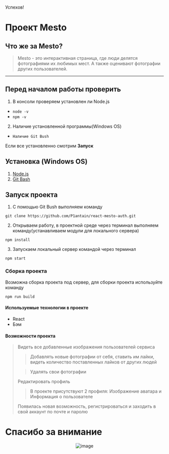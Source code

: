 Успехов!
# Проект Mesto
## Что же за Mesto?
>Mesto - это интерактивная страница, где люди делятся фотографиями их любимых мест. А также оценивают фотографии других пользователей.
______
## Перед началом работы проверить
1) В консоли проверяем установлен ли Node.js
* `node -v`
* `npm -v`
2) Наличие установленной программы(Windows OS)
* `Наличие Git Bush`

Если все установленно смотрим **Запуск**

## Установка (Windows OS)
1) [Node.js](https://nodejs.org/en/)
2) [Git Bash](https://gitforwindows.org/index.html)

## Запуск проекта
1) С помощью Git Bush выполняем команду

`git clone https://github.com/P1antain/react-mesto-auth.git`

2) Открываем работу, в проектной среде через терминал выполняем команду(устанавливаем модули для локального сервера)

`npm install`

3) Запускаем локальный сервер командой через терминал

`npm start`

### Сборка проекта
Возможна сборка проекта под сервер, для сборки проекта используйте команду

`npm run build`


#### Используемые технологии в проекте
+ React
+ Бэм

#### Возможности проекта
> Видеть все добавленные изображения пользователей сервиса
>> Добавлять новые фотографии от себя, ставить им лайки, видеть количество поставленных лайков от других людей
>
>> Удалять свои фотографии
>
> Редактировать профиль
>> В проекте присутствуют 2 профиля: Изображение аватара и Информация о пользователе
> 
> Появилась новая возможность, регистрироваться и заходить в свой аккаунт по почте и паролю


# Спасибо за внимание

<p align="center">
<img src="https://99px.ru/sstorage/86/2015/12/image_86271215043043632690.gif"  alt="image"/>
</p>
